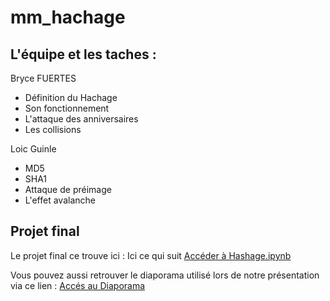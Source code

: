 # mm_hachage

## L'équipe et les taches :

Bryce FUERTES 
 - Définition du Hachage
 - Son fonctionnement
 - L'attaque des anniversaires
 - Les collisions

Loic Guinle
  - MD5
  - SHA1
  - Attaque de préimage
  - L'effet avalanche

## Projet final

Le projet final ce trouve ici : Ici ce qui suit [Accéder à Hashage.ipynb](Report%20Hash/Hashage.ipynb)

Vous pouvez aussi retrouver le diaporama utilisé lors de notre présentation via ce lien : [Accés au Diaporama](https://www.canva.com/design/DAF3RAOunvI/9pn1O8iwvA5GM9sws5jaMQ/edit?utm_content=DAF3RAOunvI&utm_campaign=designshare&utm_medium=link2&utm_source=sharebutton)

